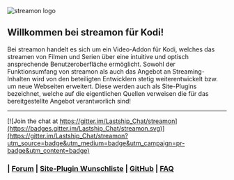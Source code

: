 ![streamon logo](https://github.com/streamon-Kodi/plugin.video.streamon/blob/wiki/graphics/web/logo-dark.png?raw=true)


## Willkommen bei streamon für Kodi!

Bei streamon handelt es sich um ein Video-Addon für Kodi, welches das streamen von Filmen und Serien über eine intuitive und optisch ansprechende Benutzeroberfläche ermöglicht. Sowohl der Funktionsumfang von streamon als auch das Angebot an Streaming-Inhalten wird von den beteiligten Entwicklern stetig weiterentwickelt bzw. um neue Webseiten erweitert. Diese werden auch als Site-Plugins bezeichnet, welche auf die eigentlichen Quellen verweisen die für das bereitgestellte Angebot verantworlich sind! 
***

[![Join the chat at https://gitter.im/Lastship_Chat/streamon](https://badges.gitter.im/Lastship_Chat/streamon.svg)](https://gitter.im/Lastship_Chat/streamon?utm_source=badge&utm_medium=badge&utm_campaign=pr-badge&utm_content=badge)

### | [Forum](http://lastship.square7.ch/forum/forumdisplay.php?fid=15) | [Site-Plugin Wunschliste](https://docs.google.com/spreadsheets/d/1b_9C6BONlpWcugMgocFbKxe7nFp99HfvVUJznxTzT4I/edit?usp=sharing) | [GitHub](https://github.com/lastship/plugin.video.streamon/tree/nightly) | [FAQ](https://github.com/lastship/streamon-FAQ/blob/master/streamon_Anleitung_FAQ.md)

